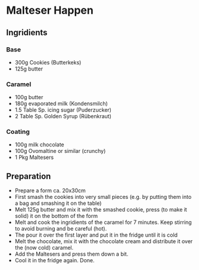 # Malteser Happen
## Ingridients
### Base
* 300g Cookies (Butterkeks)
* 125g butter
### Caramel
* 100g butter
* 180g evaporated milk (Kondensmilch)
* 1.5 Table Sp. icing sugar (Puderzucker)
* 2 Table Sp. Golden Syrup (Rübenkraut)
### Coating
* 100g milk chocolate
* 100g Ovomaltine or similar (crunchy)
* 1 Pkg Maltesers
## Preparation
* Prepare a form ca. 20x30cm
* First smash the cookies into very small pieces
  (e.g. by putting them into a bag and smashing
  it on the table)
* Melt 125g butter and mix it with the smashed cookie,
  press (to make it solid) it on the bottom of the form
* Melt and cook the ingridients of the caramel for 7 minutes. Keep stirring to avoid burning and be careful (hot).
* The pour it over the first layer and put it in the fridge until it is cold
* Melt the chocolate, mix it with the chocolate cream and distribute it over the (now cold) caramel.
* Add the Maltesers and press them down a bit.
* Cool it in the fridge again. Done.
